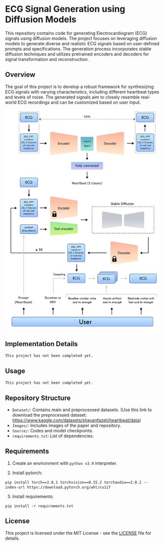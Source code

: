 # ECG Signal Generation using Diffusion Models

This repository contains code for generating Electrocardiogram (ECG) signals using diffusion models. The project focuses on leveraging diffusion models to generate diverse and realistic ECG signals based on user-defined prompts and specifications. The generation process incorporates stable diffusion techniques and utilizes pretrained encoders and decoders for signal transformation and reconstruction.

## Overview

The goal of this project is to develop a robust framework for synthesizing ECG signals with varying characteristics, including different heartbeat types and levels of noise. The generated signals aim to closely resemble real-world ECG recordings and can be customized based on user input.

![ECG Signal](Images/main.jpg)

## Implementation Details

```text
This project has not been completed yet.
```

## Usage

```text
This project has not been completed yet.
```

## Repository Structure

- `Dataset/`: Contains main and preprocessed datasets. (Use this link to download the preprocessed dataset: https://www.kaggle.com/datasets/shayanfazeli/heartbeat/data)
- `Images/`: Includes images of the paper and repository.
- `Source/`: Codes and model checkpoints.
- `requirements.txt`: List of dependencies.

## Requirements

1. Create an environment with `python v3.9` interpreter.

2. Install pytorch:

```shell
pip install torch==2.0.1 torchvision==0.15.2 torchaudio==2.0.2 --index-url https://download.pytorch.org/whl/cu117
```

3. Install requirements:

```shell
pip install -r requirements.txt
```

## License

This project is licensed under the MIT License - see the [LICENSE](LICENSE) file for details.

